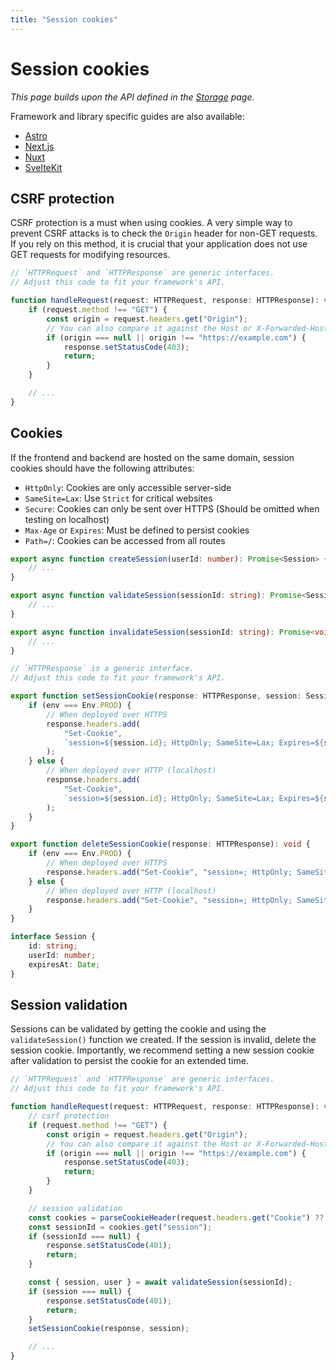 ```yaml
---
title: "Session cookies"
---
```


# Session cookies

_This page builds upon the API defined in the [Storage](/sessions/storage) page._

Framework and library specific guides are also available:

- [Astro](/sessions/cookies/astro)
- [Next.js](/sessions/cookies/nextjs)
- [Nuxt](/sessions/cookies/nuxt)
- [SvelteKit](/sessions/cookies/sveltekit)

## CSRF protection

CSRF protection is a must when using cookies. A very simple way to prevent CSRF attacks is to check the `Origin` header for non-GET requests. If you rely on this method, it is crucial that your application does not use GET requests for modifying resources.

```ts
// `HTTPRequest` and `HTTPResponse` are generic interfaces.
// Adjust this code to fit your framework's API.

function handleRequest(request: HTTPRequest, response: HTTPResponse): void {
	if (request.method !== "GET") {
		const origin = request.headers.get("Origin");
		// You can also compare it against the Host or X-Forwarded-Host header.
		if (origin === null || origin !== "https://example.com") {
			response.setStatusCode(403);
			return;
		}
	}

	// ...
}
```

## Cookies

If the frontend and backend are hosted on the same domain, session cookies should have the following attributes:

- `HttpOnly`: Cookies are only accessible server-side
- `SameSite=Lax`: Use `Strict` for critical websites
- `Secure`: Cookies can only be sent over HTTPS (Should be omitted when testing on localhost)
- `Max-Age` or `Expires`: Must be defined to persist cookies
- `Path=/`: Cookies can be accessed from all routes

```ts
export async function createSession(userId: number): Promise<Session> {
	// ...
}

export async function validateSession(sessionId: string): Promise<SessionValidationResult> {
	// ...
}

export async function invalidateSession(sessionId: string): Promise<void> {
	// ...
}

// `HTTPResponse` is a generic interface.
// Adjust this code to fit your framework's API.

export function setSessionCookie(response: HTTPResponse, session: Session): void {
	if (env === Env.PROD) {
		// When deployed over HTTPS
		response.headers.add(
			"Set-Cookie",
			`session=${session.id}; HttpOnly; SameSite=Lax; Expires=${session.expiresAt.toUTCString()}; Path=/; Secure;`
		);
	} else {
		// When deployed over HTTP (localhost)
		response.headers.add(
			"Set-Cookie",
			`session=${session.id}; HttpOnly; SameSite=Lax; Expires=${session.expiresAt.toUTCString()}; Path=/`
		);
	}
}

export function deleteSessionCookie(response: HTTPResponse): void {
	if (env === Env.PROD) {
		// When deployed over HTTPS
		response.headers.add("Set-Cookie", "session=; HttpOnly; SameSite=Lax; Max-Age=0; Path=/; Secure;");
	} else {
		// When deployed over HTTP (localhost)
		response.headers.add("Set-Cookie", "session=; HttpOnly; SameSite=Lax; Max-Age=0; Path=/");
	}
}

interface Session {
	id: string;
	userId: number;
	expiresAt: Date;
}
```

## Session validation

Sessions can be validated by getting the cookie and using the `validateSession()` function we created. If the session is invalid, delete the session cookie. Importantly, we recommend setting a new session cookie after validation to persist the cookie for an extended time.

```ts
// `HTTPRequest` and `HTTPResponse` are generic interfaces.
// Adjust this code to fit your framework's API.

function handleRequest(request: HTTPRequest, response: HTTPResponse): void {
	// csrf protection
	if (request.method !== "GET") {
		const origin = request.headers.get("Origin");
		// You can also compare it against the Host or X-Forwarded-Host header.
		if (origin === null || origin !== "https://example.com") {
			response.setStatusCode(403);
			return;
		}
	}

	// session validation
	const cookies = parseCookieHeader(request.headers.get("Cookie") ?? "");
	const sessionId = cookies.get("session");
	if (sessionId === null) {
		response.setStatusCode(401);
		return;
	}

	const { session, user } = await validateSession(sessionId);
	if (session === null) {
		response.setStatusCode(401);
		return;
	}
	setSessionCookie(response, session);

	// ...
}
```
